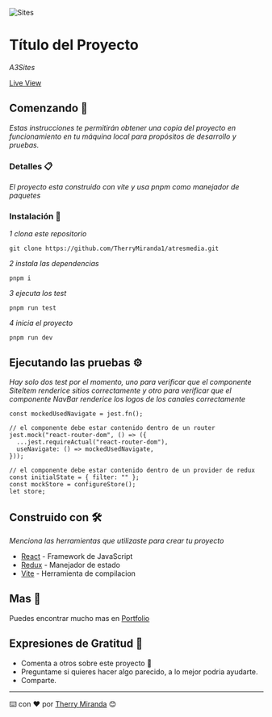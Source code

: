 ![Sites](https://res.cloudinary.com/dzkcloud/image/upload/v1672239543/Therry/a3_q3mttf.jpg)

# Título del Proyecto

_A3Sites_

[Live View](https://atres.therry.dev/)

## Comenzando 🚀

_Estas instrucciones te permitirán obtener una copia del proyecto en funcionamiento en tu máquina local para propósitos de desarrollo y pruebas._

### Detalles 📋

_El proyecto esta construido con vite y usa pnpm como manejador de paquetes_

### Instalación 🔧

_1 clona este repositorio_

```
git clone https://github.com/TherryMiranda1/atresmedia.git
```

_2 instala las dependencias_

```
pnpm i
```

_3 ejecuta los test_

```
pnpm run test
```

_4 inicia el proyecto_

```
pnpm run dev
```

## Ejecutando las pruebas ⚙️

_Hay solo dos test por el momento, uno para verificar que el componente SiteItem renderice sitios correctamente y otro para verificar que el componente NavBar renderice los logos de los canales correctamente_

```
const mockedUsedNavigate = jest.fn();

// el componente debe estar contenido dentro de un router
jest.mock("react-router-dom", () => ({
  ...jest.requireActual("react-router-dom"),
  useNavigate: () => mockedUsedNavigate,
}));

// el componente debe estar contenido dentro de un provider de redux
const initialState = { filter: "" };
const mockStore = configureStore();
let store;
```

## Construido con 🛠️

_Menciona las herramientas que utilizaste para crear tu proyecto_

- [React](https://es.reactjs.org/) - Framework de JavaScript
- [Redux](https://es.redux.js.org//) - Manejador de estado
- [Vite](https://vitejs.dev/) - Herramienta de compilacion

## Mas 📖

Puedes encontrar mucho mas en [Portfolio](https://www.therry.dev/)

## Expresiones de Gratitud 🎁

- Comenta a otros sobre este proyecto 📢
- Preguntame si quieres hacer algo parecido, a lo mejor podria ayudarte.
- Comparte.

---

⌨️ con ❤️ por [Therry Miranda](https://github.com/TherryMiranda1) 😊
